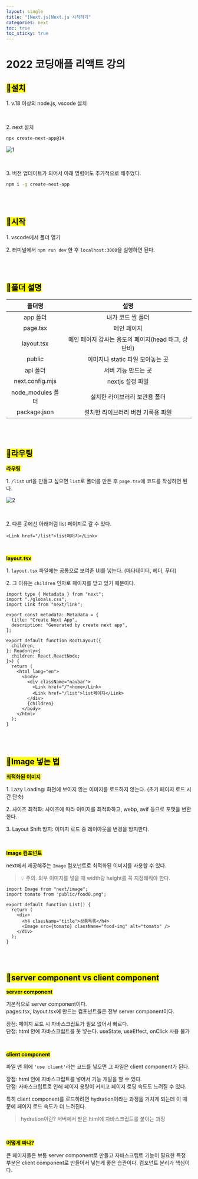 ```yaml
---
layout: single
title: "[Next.js]Next.js 시작하기"
categories: next
toc: true
toc_sticky: true
---
```


# 2022 코딩애플 리액트 강의

## <mark class="pink">📂설치</mark>

1\. v.18 이상의 node.js, vscode 설치

<br>

2\. next 설치

```bash
npx create-next-app@14
```

![1](https://github.com/user-attachments/assets/6509ebb4-b73f-4c70-9397-82998215f354)

<br>

3\. 버전 업데이트가 되어서 아래 명령어도 추가적으로 해주었다.

```bash
npm i -g create-next-app
```

<br>
<br>

## <mark class="pink">📂시작</mark>

1\. vscode에서 폴더 열기

2\. 터미널에서 `npm run dev` 한 후 `localhost:3000`을 실행하면 된다.

<br>
<br>

## <mark class="pink">📂폴더 설명</mark>

|      폴더명       |                        설명                         |
| :---------------: | :-------------------------------------------------: |
|     app 폴더      |                  내가 코드 짤 폴더                  |
|     page.tsx      |                     메인 페이지                     |
|    layout.tsx     | 메인 페이지 감싸는 용도의 페이지(head 태그, 상단바) |
|      public       |          이미지나 static 파일 모아놓는 곳           |
|     api 폴더      |                 서버 기능 만드는 곳                 |
|  next.config.mjs  |                  nextjs 설정 파일                   |
| node_modules 폴더 |            설치한 라이브러리 보관용 폴더            |
|   package.json    |         설치한 라이브러리 버전 기록용 파일          |

<br>
<br>

## <mark class="pink">📂라우팅</mark>

**<mark class="yellow">라우팅</mark>**

1\. `/list` url을 만들고 싶으면 `list`로 폴더를 만든 후 `page.tsx`에 코드를 작성하면 된다.

![2](https://github.com/user-attachments/assets/68dd7c21-6eb6-4afb-8252-99da8f507ccf)

<br>

2\. 다른 곳에선 아래처럼 list 페이지로 갈 수 있다.

```tsx
<Link href="/list">list페이지</Link>
```

<br>

**<mark class="yellow">layout.tsx</mark>**

1\. `layout.tsx` 파일에는 공통으로 보여준 UI를 넣는다. (메타데이터, 헤더, 푸터)

2\. 그 이유는 `children` 인자로 페이지를 받고 있기 때문이다.

```tsx
import type { Metadata } from "next";
import "./globals.css";
import Link from "next/link";

export const metadata: Metadata = {
  title: "Create Next App",
  description: "Generated by create next app",
};

export default function RootLayout({
  children,
}: Readonly<{
  children: React.ReactNode;
}>) {
  return (
    <html lang="en">
      <body>
        <div className="navbar">
          <Link href="/">home</Link>
          <Link href="/list">list페이지</Link>
        </div>
        {children}
      </body>
    </html>
  );
}
```

<br>
<br>

## <mark class="pink">📂Image 넣는 법</mark>

**<mark class="yellow">최적화된 이미지</mark>**

1\. Lazy Loading: 화면에 보이지 않는 이미지를 로드하지 않는다. (초기 페이지 로드 시간 단축)

2\. 사이즈 최적화: 사이즈에 따라 이미지를 최적화하고, webp, avif 등으로 포맷을 변환한다.

3\. Layout Shift 방지: 이미지 로드 중 레이아웃을 변경을 방지한다.

<br>

**<mark class="yellow">Image 컴포넌트</mark>**

next에서 제공해주는 `Image` 컴포넌트로 최적화된 이미지를 사용할 수 있다.

> 💡 주의. 외부 이미지를 넣을 때 width랑 height를 꼭 지정해줘야 한다.

```tsx
import Image from "next/image";
import tomato from "public/food0.png";

export default function List() {
  return (
    <div>
      <h4 className="title">상품목록</h4>
      <Image src={tomato} className="food-img" alt="tomato" />
    </div>
  );
}
```

<br>
<br>

## <mark class="pink">📂server component vs client component</mark>

**<mark class="yellow">server component</mark>**

기본적으로 server component이다.  
pages.tsx, layout.tsx에 만드는 컴포넌트들은 전부 server component이다.

장점: 페이지 로드 시 자바스크립트가 필요 없어서 빠르다.  
단점: html 안에 자바스크립트를 못 넣는다. useState, useEffect, onClick 사용 불가

<br>

**<mark class="yellow">client component</mark>**

파일 맨 위에 `'use client'`라는 코드를 넣으면 그 파일은 client component가 된다.

장점: html 안에 자바스크립트를 넣어서 기능 개발을 할 수 있다.  
단점: 자바스크립트로 인해 페이지 용량이 커지고 페이지 로딩 속도도 느려질 수 있다.

특히 client component를 로드하려면 hydration이라는 과정을 거치게 되는데 이 때문에 페이지 로드 속도가 더 느려진다.

> hydration이란? 서버에서 받은 html에 자바스크립트를 붙이는 과정

<br>

**<mark class="yellow">어떻게 짜나?</mark>**

큰 페이지들은 보통 server component로 만들고 자바스크립트 기능이 필요한 특정 부분은 client component로 만들어서 넣는게 좋은 습관이다. 컴포넌트 분리가 핵심이다.
